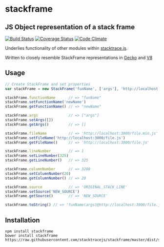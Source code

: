 stackframe 
==========
## JS Object representation of a stack frame
[![Build Status](https://travis-ci.org/stacktracejs/stackframe.svg?branch=master)](https://travis-ci.org/stacktracejs/stackframe) [![Coverage Status](https://img.shields.io/coveralls/stacktracejs/stackframe.svg)](https://coveralls.io/r/stacktracejs/stackframe?branch=master) [![Code Climate](https://codeclimate.com/github/stacktracejs/stackframe/badges/gpa.svg)](https://codeclimate.com/github/stacktracejs/stackframe)

Underlies functionality of other modules within [stacktrace.js](http://www.stacktracejs.com).

Written to closely resemble StackFrame representations in [Gecko](http://mxr.mozilla.org/mozilla-central/source/xpcom/base/nsIException.idl#14) and [V8](https://code.google.com/p/v8-wiki/wiki/JavaScriptStackTraceApi)

## Usage
```js
// Create StackFrame and set properties
var stackFrame = new StackFrame('funName', ['args'], 'http://localhost:3000/file.js', 1, 3288, 'ORIGINAL_STACK_LINE');

stackFrame.functionName      // => "funName"
stackFrame.setFunctionName('newName')
stackFrame.getFunctionName() // => "newName"

stackFrame.args              // => ["args"]
stackFrame.setArgs([])
stackFrame.getArgs()         // => []

stackFrame.fileName          // => 'http://localhost:3000/file.min.js'
stackFrame.setFileName('http://localhost:3000/file.js')  
stackFrame.getFileName()     // => 'http://localhost:3000/file.js'

stackFrame.lineNumber        // => 1
stackFrame.setLineNumber(325)
stackFrame.getLineNumber()   // => 325

stackFrame.columnNumber      // => 3288
stackFrame.setColumnNumber(20)
stackFrame.getColumnNumber() // => 20

stackFrame.source            // => 'ORIGINAL_STACK_LINE'
stackFrame.setSource('NEW_SOURCE')
stackFrame.getSource()       // => 'NEW_SOURCE'

stackFrame.toString() // => 'funName(args)@http://localhost:3000/file.js:325:20'
```

## Installation
```
npm install stackframe
bower install stackframe
https://raw.githubusercontent.com/stacktracejs/stackframe/master/dist/stackframe.min.js
```
